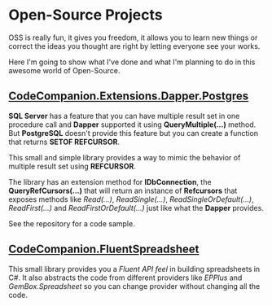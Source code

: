 # Open-Source Projects
OSS is really fun, it gives you freedom, it allows you to learn new things or correct the ideas you thought are right by letting everyone see your works.

Here I'm going to show what I've done and what I'm planning to do in this awesome world of Open-Source.

## [CodeCompanion.Extensions.Dapper.Postgres](https://github.com/kblyr/CodeCompanion.Extensions.Dapper.Postgres)
**SQL Server** has a feature that you can have multiple result set in one procedure call and **Dapper** supported it using **QueryMultiple(...)** method. But **PostgreSQL** doesn't provide this feature but you can create a function that returns **SETOF REFCURSOR**. 

This small and simple library provides a way to mimic the behavior of multiple result set using **REFCURSOR**.

The library has an extension method for **IDbConnection**, the **QueryRefCursors(...)** that will return an instance of **Refcursors** that exposes methods like *Read(...)*, *ReadSingle(...)*, *ReadSingleOrDefault(...)*, *ReadFirst(...)* and *ReadFirstOrDefault(...)* just like what the **Dapper** provides.

See the repository for a code sample.

## [CodeCompanion.FluentSpreadsheet](https://github.com/kblyr/CodeCompanion.FluentSpreadsheet)
This small library provides you a *Fluent API feel* in building spreadsheets in C#. It also abstracts the code from different providers like *EPPlus* and *GemBox.Spreadsheet* so you can change provider without changing all the code.
